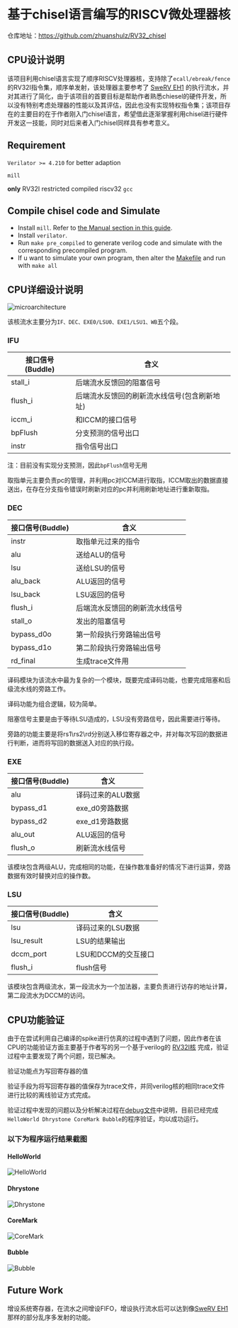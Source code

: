 # 基于chisel语言编写的RISCV微处理器核
仓库地址：https://github.com/zhuanshulz/RV32_chisel
## CPU设计说明
该项目利用chisel语言实现了顺序RISCV处理器核，支持除了`ecall/ebreak/fence`的RV32I指令集，顺序单发射，该处理器主要参考了 [SweRV EH1](https://github.com/chipsalliance/Cores-SweRV) 的执行流水，并对其进行了简化，由于该项目的首要目标是帮助作者熟悉chiesel的硬件开发，所以没有特别考虑处理器的性能以及其评估，因此也没有实现特权指令集；该项目存在的主要目的在于作者刚入门chisel语言，希望借此逐渐掌握利用chisel进行硬件开发这一技能，同时对后来者入门chisel同样具有参考意义。

## Requirement

`Verilator >= 4.210` for better adaption

`mill`

**only** RV32I restricted compiled riscv32 `gcc`
## Compile chisel code and Simulate

* Install `mill`. Refer to [the Manual section in this guide][mill].
* Install `verilator`.
* Run `make pre_compiled` to generate verilog code and simulate with the corresponding precompiled program.
* If u want to simulate your own program, then alter the [Makefile](./Makefile) and run with `make all`

[mill]: https://com-lihaoyi.github.io/mill/ 

## CPU详细设计说明
![microarchitecture](doc/pic/microarchitecture.png)

该核流水主要分为`IF、DEC、EXE0/LSU0、EXE1/LSU1、WB`五个段。
### IFU
|接口信号(Buddle)|含义|
|--- |---|
|stall_i |后端流水反馈回的阻塞信号|
|flush_i |后端流水反馈回的刷新流水线信号(包含刷新地址)|
|iccm_i  |和ICCM的接口信号|
|bpFlush |分支预测的信号出口|
|instr   |指令信号出口|

注：目前没有实现分支预测，因此`bpFlush`信号无用

取指单元主要负责pc的管理，并利用pc对ICCM进行取指，ICCM取出的数据直接送出，在存在分支指令错误时刷新对应的pc并利用刷新地址进行重新取指。

### DEC
|接口信号(Buddle)|含义|
|--- |---|
| instr      | 取指单元过来的指令 |
| alu        | 送给ALU的信号 |
| lsu        | 送给LSU的信号 |
| alu_back   | ALU返回的信号 |
| lsu_back   | LSU返回的信号 |
| flush_i    | 后端流水反馈回的刷新流水线信号 |
| stall_o    | 发出的阻塞信号 |
| bypass_d0o | 第一阶段执行旁路输出信号 |
| bypass_d1o | 第二阶段执行旁路输出信号 |
| rd_final   | 生成trace文件用 |

译码模块为该流水中最为复杂的一个模块，既要完成译码功能，也要完成阻塞和后级流水线的旁路工作。

译码功能为组合逻辑，较为简单。

阻塞信号主要是由于等待LSU造成的，LSU没有旁路信号，因此需要进行等待。

旁路的功能主要是将rs1\rs2\rd分别送入移位寄存器之中，并对每次写回的数据进行判断，进而将写回的数据送入对应的执行段。

### EXE
|接口信号(Buddle)|含义|
|--- |---|
| alu       | 译码过来的ALU数据 |
| bypass_d1 | exe_d0旁路数据 |
| bypass_d2 | exe_d1旁路数据 |
| alu_out   | ALU返回的信号 |
| flush_o   | 刷新流水线信号 |

该模块包含两级ALU，完成相同的功能，在操作数准备好的情况下进行运算，旁路数据有效时替换对应的操作数。

### LSU
|接口信号(Buddle)|含义|
|--- |---|
| lsu        | 译码过来的LSU数据 |
| lsu_result | LSU的结果输出 |
| dccm_port  | LSU和DCCM的交互接口 |
| flush_i    | flush信号 |

该模块包含两级流水，第一段流水为一个加法器，主要负责进行访存的地址计算，第二段流水为DCCM的访问。

## CPU功能验证
由于在尝试利用自己编译的spike进行仿真的过程中遇到了问题，因此作者在该CPU的功能验证方面主要基于作者写的另一个基于verilog的 [RV32I核](https://github.com/zhuanshulz/RV32I_X) 完成，验证过程中主要发现了两个问题，现已解决。

验证功能点为写回寄存器的值

验证手段为将写回寄存器的值保存为trace文件，并同verilog核的相同trace文件进行比较的离线验证方式完成。

验证过程中发现的问题以及分析解决过程在[debug文件](./doc/debug.md)中说明，目前已经完成`HelloWorld Dhrystone CoreMark Bubble`的程序验证，均以成功运行。
### 以下为程序运行结果截图
#### HelloWorld
![HelloWorld](./doc/pic/Screenshot%20from%202021-12-26%2016-57-32.png)
#### Dhrystone
![Dhrystone](doc/pic/Screenshot%20from%202021-12-26%2016-57-58.png)
#### CoreMark
![CoreMark](doc/pic/Screenshot%20from%202021-12-26%2016-59-04.png)
#### Bubble
![Bubble](doc/pic/Screenshot%20from%202021-12-26%2016-57-15.png)


## Future Work
增设系统寄存器，在流水之间增设FIFO，增设执行流水后可以达到像[SweRV EH1](https://github.com/chipsalliance/Cores-SweRV)那样的部分乱序多发射的功能。